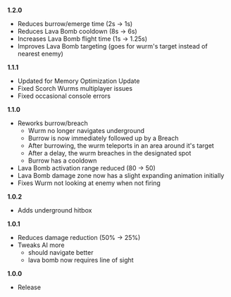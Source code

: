 **1.2.0**

- Reduces burrow/emerge time (2s -> 1s)
- Reduces Lava Bomb cooldown (8s -> 6s)
- Increases Lava Bomb flight time (1s -> 1.25s)
- Improves Lava Bomb targeting (goes for wurm's target instead of nearest enemy)

**1.1.1**

- Updated for Memory Optimization Update
- Fixed Scorch Wurms multiplayer issues
- Fixed occasional console errors

**1.1.0**

- Reworks burrow/breach
  - Wurm no longer navigates underground
  - Burrow is now immediately followed up by a Breach
  - After burrowing, the wurm teleports in an area around it's target
  - After a delay, the wurm breaches in the designated spot
  - Burrow has a cooldown
- Lava Bomb activation range reduced (80 -> 50)
- Lava Bomb damage zone now has a slight expanding animation initially
- Fixes Wurm not looking at enemy when not firing

**1.0.2**

- Adds underground hitbox

**1.0.1**

- Reduces damage reduction (50% -> 25%)
- Tweaks AI more
  - should navigate better
  - lava bomb now requires line of sight

**1.0.0**

- Release
